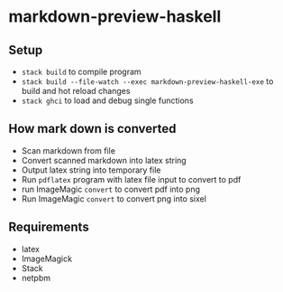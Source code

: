 # markdown-preview-haskell

## Setup

- `stack build` to compile program
- `stack build --file-watch --exec markdown-preview-haskell-exe` to build and hot reload changes
- `stack ghci` to load and debug single functions

## How mark down is converted

- Scan markdown from file
- Convert scanned markdown into latex string
- Output latex string into temporary file
- Run `pdflatex` program with latex file input to convert to pdf
- run ImageMagic `convert` to convert pdf into png
- Run ImageMagic `convert` to convert png into sixel

## Requirements

- latex
- ImageMagick
- Stack
- netpbm

